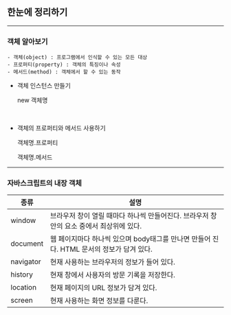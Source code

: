 ## 한눈에 정리하기

***
### 객체 알아보기

    - 객체(object) : 프로그램에서 인식할 수 있는 모든 대상
    - 프로퍼티(property) : 객체의 특징이나 속성
    - 메서드(method) : 객체에서 할 수 있는 동작

- 객체 인스턴스 만들기

    new 객체명

<br>

- 객체의 프로퍼티와 메서드 사용하기

    객체명.프로퍼티

    객체명.메서드

***
### 자바스크립트의 내장 객체

|종류|설명|
|-|-|
|window|브라우저 창이 열릴 때마다 하나씩 만들어진다. 브라우저 창 안의 요소 중에서 최상위에 있다.|
|document|웹 페이지마다 하나씩 있으며 body태그를 만나면 만들어 진다. HTML 문서의 정보가 담겨 있다.|
|navigator|현재 사용하는 브라우저의 정보가 들어 있다.|
|history|현재 창에서 사용자의 방문 기록을 저장한다.|
|location|현재 페이지의 URL 정보가 담겨 있다.|
|screen|현재 사용하는 화면 정보를 다룬다.|


